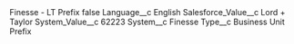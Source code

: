 <?xml version="1.0" encoding="UTF-8"?>
<CustomMetadata xmlns="http://soap.sforce.com/2006/04/metadata" xmlns:xsi="http://www.w3.org/2001/XMLSchema-instance" xmlns:xsd="http://www.w3.org/2001/XMLSchema">
    <label>Finesse - LT Prefix</label>
    <protected>false</protected>
    <values>
        <field>Language__c</field>
        <value xsi:type="xsd:string">English</value>
    </values>
    <values>
        <field>Salesforce_Value__c</field>
        <value xsi:type="xsd:string">Lord + Taylor</value>
    </values>
    <values>
        <field>System_Value__c</field>
        <value xsi:type="xsd:string">62223</value>
    </values>
    <values>
        <field>System__c</field>
        <value xsi:type="xsd:string">Finesse</value>
    </values>
    <values>
        <field>Type__c</field>
        <value xsi:type="xsd:string">Business Unit Prefix</value>
    </values>
</CustomMetadata>
